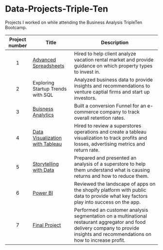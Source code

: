 # Data-Projects-Triple-Ten
Projects I worked on while attending the Business Analysis TripleTen Bootcamp.


| Project number | Title | Description |
| :-----------: | ----------- |----------- |
| 1 | [Advanced Spreadsheets](https://docs.google.com/spreadsheets/d/1V4TNZa-MtSsUjVMUT5ea-GXqG9zoerhzT8d4qUTmpJU/edit?usp=sharing) | Hired to help client analyze vacation rental market and provide guidance on which property types to invest in. |
| 2 | Exploring Startup Trends with SQL | Analyzed business data to provide insights and recommendations to venture captial firms and start up investors. |
| 3 | [Buisness Analytics](https://docs.google.com/spreadsheets/d/1_BdEoqjNYe9zkC-V4qPOWxdxSx7AySdY5olNfGU0e4I/edit?usp=sharing) | Built a conversion Funnel for an e-commerce company to track overall retention rates. |
| 4 | [Data Visualization with Tableau](https://public.tableau.com/app/profile/greg.rogers7827/viz/GregRogers-Sprint4Projectaddedfilters2/SpecificProductProfitandLoss?publish=yes)| Hired to review a superstores operations and create a tableau visualization to track profits and losses, advertising metrics and return rate. |
| 5 | [Storytelling with Data](https://public.tableau.com/app/profile/greg.rogers7827/viz/sprint5projectposttutor2/Dashboard1?publish=yes) | Prepared and presented an analysis of a superstore to help them understand what is causing returns and how to reduce them. |
| 6 | [Power BI](https://app.powerbi.com/groups/me/reports/cdba6419-7543-4426-bd10-aba964a2836a/ee48519727c82064cc78?experience=power-bi) | Reviewed the landscape of apps on the shopify platform with public data to provide what key factors play into success on the app. |
| 7 | [Final Project](https://app.powerbi.com/groups/me/reports/79f12e97-1b68-477d-a3b3-ebba9e69f41e/8276eea9720d70064f94?experience=power-bi) | Performed an customer analysis segmentation on a multinational restaurant aggregator and food delivery company to provide insights and recommendations on how to increase profit. |
